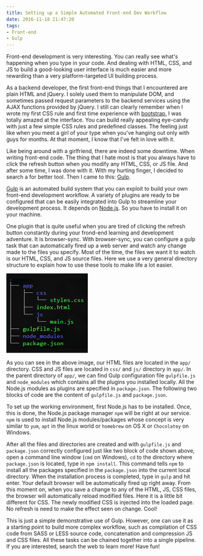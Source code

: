 ```yaml
---
title: Setting up a Simple Automated Front-end Dev Workflow
date: 2016-11-18 21:47:20
tags:
- Front-end
- Gulp
---
```


Front-end development is very interesting. You can really see what's happening when you type in your code. And dealing with HTML, CSS, and JS to build a good-looking user interface is much easier and more rewarding than a very platform-targeted UI building process.

As a backend developer, the first front-end things that I encountered are plain HTML and jQuery. I solely used them to manipulate DOM, and sometimes passed request parameters to the backend services using the AJAX functions provided by jQuery. I still can clearly remember when I wrote my first CSS rule and first time experience with [bootstrap](https://getbootstrap.com/), I was totally amazed at the interface. You can build really appealing eye-candy with just a few simple CSS rules and predefined classes. The feeling just like when you meet a girl of your type when you've hanging out only with guys for months. At that moment, I know that I've felt in love with it.

Like being around with a girlfriend, there are indeed some downtime. When writing front-end code. The thing that I hate most is that you always have to click the refresh button when you modify any HTML, CSS, or JS file. And after some time, I was done with it. With my hurting finger, I decided to search a for better tool. Then I came to this: [Gulp](http://gulpjs.com/).

[Gulp](http://gulpjs.com/) is an automated build system that you can exploit to build your own front-end development workflow. A variety of plugins are ready to be configured that can be easily integrated into Gulp to streamline your development process. It depends on [Node.js](https://nodejs.org/en/). So you have to install it on your machine.

One plugin that is quite useful when you are tired of clicking the refresh button constantly during your frond-end learning and development adventure. It is browser-sync. With browser-sync, you can configure a gulp task that can automatically fired up a web server and watch any change made to the files you specify. Most of the time, the files we want it to watch is our HTML, CSS, and JS source files. Here we use a very general directory structure to explain how to use these tools to make life a lot easier.

![gulp-directory-structure](/images/gulp-directory-structure.png)

As you can see in the above image, our HTML files are located in the `app/` directory. CSS and JS files are located in `css/` and `js/` directory in `app/`. In the parent directory of `app/`, we can find Gulp configuration file `gulpfile.js` and `node_modules` which contains all the plugins you installed locally. All the Node.js modules as plugins are specified in `package.json`. The following two blocks of code are the content of `gulpfile.js` and `package.json`.

<script src="https://gist.github.com/accessun/9c0b24f40f48ad2fd9529084ffe86863.js"></script>

To set up the working environment, first Node.js has to be installed. Once, this is done, the Node.js package manager `npm` will be right at our service. `npm` is used to install Node.js modules/packages whose concept is very similar to `yum`, `apt` in the linux world or `homebrew` on OS X or `Chocolatey` on Windows.

After all the files and directories are created and with `gulpfile.js` and `package.json` correctly configured just like two block of code shown above, open a command line window (`cmd` on Windows), `cd` to the directory where `package.json` is located, type in `npm install`. This command tells `npm` to install all the packages specified in the `package.json` into the current local directory. When the installation process is completed, type in `gulp` and hit enter. Your default browser will be automatically fired up right away. From this moment on, when you save a change to any of the HTML, JS, CSS files, the browser will automatically reload modified files. Here it is a little bit different for CSS. The newly modified CSS is injected into the loaded page. No refresh is need to make the effect seen on change. Cool!

This is just a simple demonstrative use of Gulp. However, one can use it as a starting point to build more complex workflow, such as compilation of CSS code from SASS or LESS source code, concatenation and compression JS and CSS files. All these tasks can be chained together into a single pipeline. If you are interested, search the web to learn more! Have fun!
